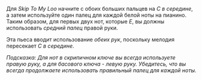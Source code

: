 Для *Skip To My Loo* начните с обоих больших пальцев на *C в середине*, а затем
используйте один палец для каждой белой ноты на пианино.
Таким образом, для первых двух нот, которые *E*, вы должны использовать *средний
палец* правой руки.

Эта пьеса вводит использование *обеих рук*, поскольку мелодия пересекает *C в середине*.

*Подсказка:* _Для нот в *скрипичном ключе* вы всегда используете *правую руку*, а для
*басового ключа* - *левую руку*.
Убедитесь, что вы всегда продолжаете использовать правильный палец для каждой ноты._
